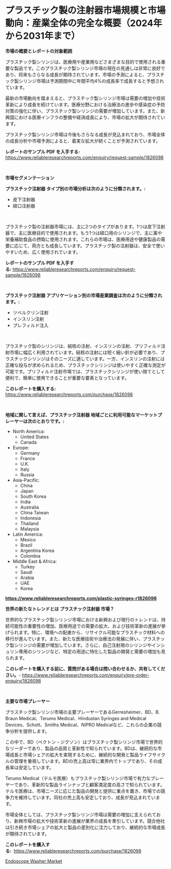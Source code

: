 <p><h1>プラスチック製の注射器市場規模と市場動向：産業全体の完全な概要（2024年から2031年まで）</h1></p><p><strong>市場の概要とレポートの対象範囲</strong></p>
<p><p>プラスチック製シリンジは、医療用や産業用などさまざまな目的で使用される重要な製品です。このプラスチック製シリンジ市場の現在の見通しは非常に良好であり、将来もさらなる成長が期待されています。市場の予測によると、プラスチック製シリンジ市場は予測期間中に年間平均4%の成長率で成長すると予想されています。</p><p>最新の市場動向を踏まえると、プラスチック製シリンジ市場は需要の増加や技術革新により成長を続けています。医療分野における治療法の進歩や感染症の予防対策の強化に伴い、プラスチック製シリンジの需要が増加しています。また、新興国における医療インフラの整備や経済成長により、市場の拡大が期待されています。</p><p>プラスチック製シリンジ市場は今後もさらなる成長が見込まれており、市場全体の成長分析や市場予測によると、着実な拡大が続くことが予測されています。</p></p>
<p><strong>レポートのサンプル PDF を入手する:</strong> <a href="https://www.reliableresearchreports.com/enquiry/request-sample/1826098">https://www.reliableresearchreports.com/enquiry/request-sample/1826098</a></p>
<p>&nbsp;</p>
<p><strong>市場セグメンテーション</strong></p>
<p><strong>プラスチック注射器 タイプ別の市場分析は次のように分類されます。:</strong></p>
<p><ul><li>皮下注射器</li><li>経口注射器</li></ul></p>
<p>&nbsp;</p>
<p><p>プラスチック製の注射器市場には、主に2つのタイプがあります。1つは皮下注射器で、主に医療目的で使用されます。もう1つは経口用のシリンジで、主に薬や栄養補助食品の摂取に使用されます。これらの市場は、医療用途や健康製品の需要に応じて、両方とも成長しています。プラスチック製の注射器は、安全で使いやすいため、広く使用されています。</p></p>
<p><strong>レポートのサンプル PDF を入手する:</strong>&nbsp;<a href="https://www.reliableresearchreports.com/enquiry/request-sample/1826098">https://www.reliableresearchreports.com/enquiry/request-sample/1826098</a></p>
<p>&nbsp;</p>
<p><strong> プラスチック注射器 アプリケーション別の市場産業調査は次のように分類されます。:</strong></p>
<p><ul><li>ツベルクリン注射</li><li>インスリン注射</li><li>プレフィルド注入</li></ul></p>
<p>&nbsp;</p>
<p><p>プラスチック製のシリンジは、結核の注射、インスリンの注射、プリフィルド注射市場に幅広く利用されています。結核の注射には短く細い針が必要であり、プラスチックシリンジはそのニーズに適しています。一方、インスリンの注射には正確な投与が求められるため、プラスチックシリンジは使いやすく正確な測定が可能です。プリフィルド注射市場では、プラスチックシリンジが使い捨てとして便利で、簡単に使用できることが重要な要素となっています。</p></p>
<p><strong>このレポートを購入する:</strong>&nbsp; <a href="https://www.reliableresearchreports.com/purchase/1826098">https://www.reliableresearchreports.com/purchase/1826098</a></p>
<p>&nbsp;</p>
<p><strong>地域に関して言えば、プラスチック注射器 地域ごとに利用可能なマーケットプレーヤーは次のとおりです。:</strong></p>
<p><ul>
    <li>
        North America:
        <ul>
            <li>United States</li>
            <li>Canada</li>
        </ul>
    </li>
    <li>
        Europe:
        <ul>
            <li>Germany</li>
            <li>France</li>
            <li>U.K.</li>
            <li>Italy</li>
            <li>Russia</li>
        </ul>
    </li>
    <li>
        Asia-Pacific:
        <ul>
            <li>China</li>
            <li>Japan</li>
            <li>South Korea</li>
            <li>India</li>
            <li>Australia</li>
            <li>China Taiwan</li>
            <li>Indonesia</li>
            <li>Thailand</li>
            <li>Malaysia</li>
        </ul>
    </li>
    <li>
        Latin America:
        <ul>
            <li>Mexico</li>
            <li>Brazil</li>
            <li>Argentina Korea</li>
            <li>Colombia</li>
        </ul>
    </li>
    <li>
        Middle East & Africa:
        <ul>
            <li>Turkey</li>
            <li>Saudi</li>
            <li>Arabia</li>
            <li>UAE</li>
            <li>Korea</li>
        </ul>
    </li>
    </ul></p>
<p><strong><a href="https://www.reliableresearchreports.com/plastic-syringes-r1826098">https://www.reliableresearchreports.com/plastic-syringes-r1826098</a></strong>&nbsp;</p>
<p><strong>世界の新たなトレンドとは プラスチック注射器 市場？</strong></p>
<p><p>世界的なプラスチック製シリンジ市場における新興および現行のトレンドは、持続可能性の重要性の増加、医療用途での需要の拡大、および技術革新の進展が挙げられます。特に、環境への配慮から、リサイクル可能なプラスチック材料への移行が進んでいます。また、新たな医療技術や治療法の発展に伴い、プラスチック製シリンジの需要が増加しています。さらに、自己注射用のシリンジやインシュリン専用のシリンジなど、特定の用途に特化した製品の開発と需要の増加も見られます。</p></p>
<p><strong>このレポートを購入する前に、質問がある場合は問い合わせるか、共有してください。</strong>- <a href="https://www.reliableresearchreports.com/enquiry/pre-order-enquiry/1826098">https://www.reliableresearchreports.com/enquiry/pre-order-enquiry/1826098</a></p>
<p>&nbsp;</p>
<p><strong>主要な市場プレーヤー</strong></p>
<p><p>プラスチック製シリンジ市場の主要プレーヤーであるGerresheimer、BD、B. Braun Medical、Terumo Medical、Hindustan Syringes and Medical Devices、Schott、Smiths Medical、NIPRO Medicalなど、これらの企業の競争分析を提供します。</p><p>この中で、BD（ベクトン・ジクソン）はプラスチック製シリンジ市場で世界的なリーダーであり、製品の品質と革新性で知られています。BDは、継続的な市場成長と市場シェアの拡大を実現するために、継続的な開発と製品ライフサイクルの管理を重視しています。BDの売上高は常に業界内でトップであり、その成長率は安定しています。</p><p>Terumo Medical（テルモ医療）もプラスチック製シリンジ市場で有力なプレーヤーであり、革新的な製品ラインナップと顧客満足度の高さで知られています。テルモ医療は、市場ニーズに応じた製品の開発と提供に重点を置き、市場での競争力を維持しています。同社の売上高も安定しており、成長が見込まれています。</p><p>市場全体としては、プラスチック製シリンジ市場は需要の増加に支えられており、新興市場の拡大や技術革新の進展が業界の成長を牽引しています。競合他社は引き続き市場シェアの拡大と製品の差別化に注力しており、継続的な市場成長が期待されています。</p></p>
<p><strong>このレポートを購入する:</strong>&nbsp;&nbsp;<a href="https://www.reliableresearchreports.com/purchase/1826098">https://www.reliableresearchreports.com/purchase/1826098</a></p>
<p><p><a href="https://cedar-agate-3da.notion.site/Endoscope-Washer-Market-Exploring-Market-Share-Market-Trends-and-Future-Growth-4011200fcc3141cdb8359c73b2a90602">Endoscope Washer Market</a></p></p>
